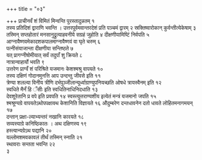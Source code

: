 +++
title = "०३"

+++
प्राचीनवँ शं विमितं मिन्वन्ति पुरस्तादुन्नतम् १  
तस्य प्रतिदिशं द्वाराणि
भवन्ति । उत्तरपूर्वमवान्तरदेशं प्रति पञ्चमं द्वारम् २
स्रक्तिष्वारोकान् कुर्वन्तीत्येकेषाम्
३  
तस्मिन् सप्तहोतारं मनसानुद्रुत्याहवनीये सग्रहं जुहोति ४
दीक्षणीयामिष्टिं निर्वपति ५
आग्नावैष्णवमेकादशकपालमाग्नावैष्णवं
वा घृते चरुम् ६  
पत्नीसंयाजान्ता दीक्षणीया सन्तिष्ठते ७  
यत्
प्रागग्नीषोमीयात् सर्वं तदुपाँ शु क्रियते
८  
नात्रान्वाहार्यो भवति ९  
उत्तरेण प्राग्वँ शं परिश्रिते यजमानः
केशश्मश्रु वापयते १०  
तस्य दक्षिणं गोदानमुनत्ति आप
उन्दन्तु जीवसे इति ११  
त्रेण्या शलल्या विनीय त्रीणि
दर्भपुञ्जीलान्यूर्ध्वाग्राण्युपनियच्छति ओषधे
त्रायस्वैनम् इति १२  
स्वधिते मैनँ हि ँसीः इति
स्वधितिनाधिनिदधाति १३  
देवशूरेतानि प्र वपे इति प्रवपति १४
स्वस्त्युत्तराण्यशीय इत्येतं मन्त्रं यजमानो
जपति १५  
श्मश्रूण्यग्रे वापयतेऽथोपपक्षावथ केशानिति विज्ञायते १६
औदुम्बरेण दन्तधावनेन दतो धावते लोहितमनागमयन् १७  
दन्तान्
प्रक्षा-ल्याभ्यन्तरं नखानि कारयते १८  
सव्यस्याग्रे कनिष्ठिकातः । अथ
दक्षिणस्य १९  
हस्त्यान्यग्रेऽथ पद्यानि २०  
यल्लोमशमवकावलं तीर्थं
तस्मिन् स्नाति २१  
स्थावराः सन्तता भवन्ति २२  
३
